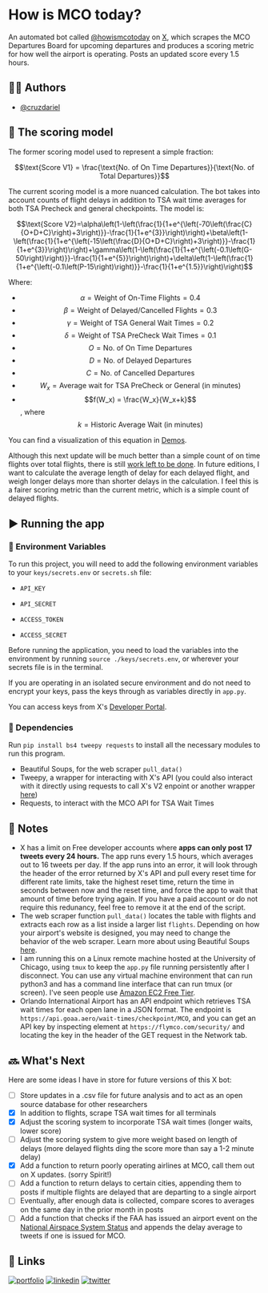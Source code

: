 # How is MCO today?

An automated bot called [@howismcotoday](https://x.com/howismcotoday) on [X](x.com), which scrapes the MCO Departures Board for upcoming departures and produces a scoring metric for how well the airport is operating. Posts an updated score every 1.5 hours.

## 🧍‍♂️ Authors

- [@cruzdariel](https://www.github.com/cruzdariel)


## 🧮 The scoring model
The former scoring model used to represent a simple fraction: 

$$\text{Score V1} = \frac{\text{No. of On Time Departures}}{\text{No. of Total Departures}}$$

The current scoring model is a more nuanced calculation. The bot takes into account counts of flight delays in addition to TSA wait time averages for both TSA Precheck and general checkpoints. The model is:

$$\text{Score V2}=\alpha\left(1-\left(\frac{1}{1+e^{\left(-70\left(\frac{C}{O+D+C}\right)+3\right)}}-\frac{1}{1+e^{3}}\right)\right)+\beta\left(1-\left(\frac{1}{1+e^{\left(-15\left(\frac{D}{O+D+C}\right)+3\right)}}-\frac{1}{1+e^{3}}\right)\right)+\gamma\left(1-\left(\frac{1}{1+e^{\left(-0.1\left(G-50\right)\right)}}-\frac{1}{1+e^{5}}\right)\right)+\delta\left(1-\left(\frac{1}{1+e^{\left(-0.1\left(P-15\right)\right)}}-\frac{1}{1+e^{1.5}}\right)\right)$$

Where:
- $$\alpha{} = \text{Weight of On-Time Flights} = 0.4$$
- $$\beta{} = \text{Weight of Delayed/Cancelled Flights} = 0.3$$
- $$\gamma{} = \text{Weight of TSA General Wait Times} = 0.2$$
- $$\delta{} = \text{Weight of TSA PreCheck Wait Times}= 0.1$$
- $$O = \text{No. of On Time Departures}$$
- $$D = \text{No. of Delayed Departures}$$
- $$C = \text{No. of Cancelled Departures}$$
- $$W_x = \text{Average wait for TSA PreCheck or General (in minutes)}$$
- $$f(W_x) = \frac{W_x}{W_x+k}$$, where $$k = \text{Historic Average Wait (in minutes)}$$

You can find a visualization of this equation in [Demos](https://www.desmos.com/calculator/zrmtccfe9v).

Although this next update will be much better than a simple count of on time flights over total flights, there is still [work left to be done](https://www.youtube.com/watch?v=fY7l2pcxdHM). In future editions, I want to calculate the average length of delay for each delayed flight, and weigh longer delays more than shorter delays in the calculation. I feel this is a fairer scoring metric than the current metric, which is a simple count of delayed flights.

## ▶️ Running the app
### 🔐 Environment Variables

To run this project, you will need to add the following environment variables to your `keys/secrets.env` or `secrets.sh` file:

- `API_KEY`

- `API_SECRET`

- `ACCESS_TOKEN`

- `ACCESS_SECRET`

Before running the application, you need to load the variables into the environment by running `source ./keys/secrets.env`, or wherever your secrets file is in the terminal.

If you are operating in an isolated secure environment and do not need to encrypt your keys, pass the keys through as variables directly in `app.py`.

You can access keys from X's [Developer Portal](https://developer.twitter.com/en/portal/petition/essential/basic-info).

### 🔄 Dependencies
Run `pip install bs4 tweepy requests` to install all the necessary modules to run this program.
- Beautiful Soups, for the web scraper `pull_data()`
- Tweepy, a wrapper for interacting with X's API (you could also interact with it directly using requests to call X's V2 enpoint or another wrapper [here](https://docs.x.com/x-api/tools-and-libraries/overview#python))
- Requests, to interact with the MCO API for TSA Wait Times

## 📝 Notes

- X has a limit on Free developer accounts where **apps can only post 17 tweets every 24 hours.** The app runs every 1.5 hours, which averages out to 16 tweets per day. If the app runs into an error, it will look through the header of the error returned by X's API and pull every reset time for different rate limits, take the highest reset time, return the time in seconds between now and the reset time, and force the app to wait that amount of time before trying again. If you have a paid account or do not require this redunancy, feel free to remove it at the end of the script.
- The web scraper function `pull_data()` locates the table with flights and extracts each row as a list inside a larger list `flights`. Depending on how your airport's website is designed, you may need to change the behavior of the web scraper. Learn more about using Beautiful Soups [here](https://realpython.com/beautiful-soup-web-scraper-python/).
- I am running this on a Linux remote machine hosted at the University of Chicago, using `tmux` to keep the `app.py` file running persistently after I disconnect. You can use any virtual machine environment that can run python3 and has a command line interface that can run tmux (or screen). I've seen people use [Amazon EC2 Free Tier](https://aws.amazon.com/ec2/?did=ft_card&trk=ft_card).
- Orlando International Airport has an API endpoint which retrieves TSA wait times for each open lane in a JSON format. The endpoint is `https://api.goaa.aero/wait-times/checkpoint/MCO`, and you can get an API key by inspecting element at `https://flymco.com/security/` and locating the key in the header of the GET request in the Network tab.

## 🔜 What's Next
Here are some ideas I have in store for future versions of this X bot:
- [ ] Store updates in a .csv file for future analysis and to act as an open source database for other researchers
- [X] In addition to flights, scrape TSA wait times for all terminals
- [X] Adjust the scoring system to incorporate TSA wait times (longer waits, lower score)
- [ ] Adjust the scoring system to give more weight based on length of delays (more delayed flights ding the score more than say a 1-2 minute delay)
- [X] Add a function to return poorly operating airlines at MCO, call them out on X updates. (sorry Spirit!)
- [ ] Add a function to return delays to certain cities, appending them to posts if multiple flights are delayed that are departing to a single airport
- [ ] Eventually, after enough data is collected, compare scores to averages on the same day in the prior month in posts
- [ ] Add a function that checks if the FAA has issued an airport event on the [National Airspace System Status](https://nasstatus.faa.gov/list) and appends the delay average to tweets if one is issued for MCO.

## 🔗 Links
[![portfolio](https://img.shields.io/badge/my_portfolio-000?style=for-the-badge&logo=ko-fi&logoColor=white)](https://dariel.us/)
[![linkedin](https://img.shields.io/badge/linkedin-0A66C2?style=for-the-badge&logo=linkedin&logoColor=white)](https://www.linkedin.com/in/darielc)
[![twitter](https://img.shields.io/badge/twitter-1DA1F2?style=for-the-badge&logo=twitter&logoColor=white)](https://twitter.com/darieltweet)

